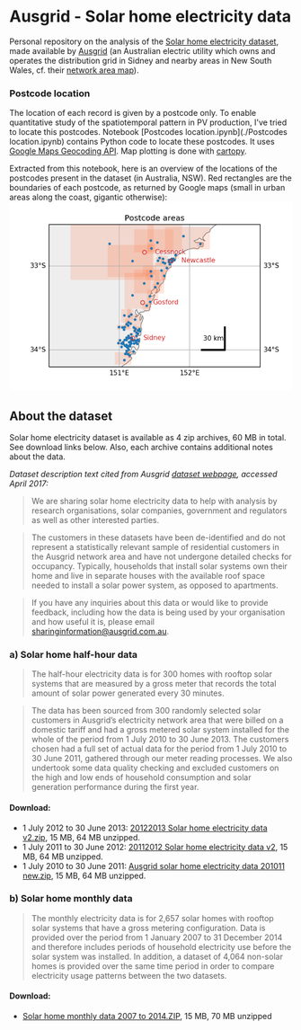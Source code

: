 # Ausgrid - Solar home electricity data

Personal repository on the analysis of the [Solar home electricity dataset](http://www.ausgrid.com.au/Common/About-us/Corporate-information/Data-to-share/Solar-home-electricity-data.aspx),
made available by [Ausgrid](http://www.ausgrid.com.au/)
(an Australian electric utility which owns and operates the distribution grid
in Sidney and nearby areas in New South Wales, cf. their [network area map](https://www.ausgrid.com.au/network_area)).

### Postcode location

The location of each record is given by a postcode only.
To enable quantitative study of the spatiotemporal pattern in PV production,
I've tried to locate this postcodes.
Notebook [Postcodes location.ipynb](./Postcodes location.ipynb) contains
Python code to locate these postcodes.
It uses [Google Maps Geocoding API](https://developers.google.com/maps/documentation/geocoding/start).
Map plotting is done with [cartopy](http://scitools.org.uk/cartopy/).

Extracted from this notebook, here is an overview of the locations of the postcodes present in the dataset (in Australia, NSW).
Red rectangles are the boundaries of each postcode, as returned by Google maps
(small in urban areas along the coast, gigantic otherwise):
![Locations of the postcodes present in the dataset (in Australia, NSW)](./postcodes/postcode_bounds.png)

## About the dataset

Solar home electricity dataset is available as 4 zip archives, 60 MB in total.
See download links below.
Also, each archive contains additional notes about the data.

*Dataset description text cited from Ausgrid [dataset webpage](http://www.ausgrid.com.au/Common/About-us/Corporate-information/Data-to-share/Solar-home-electricity-data.aspx),
accessed April 2017:*

> We are sharing solar home electricity data to help with analysis by
> research organisations, solar companies, government and regulators as
> well as other interested parties.

> The customers in these datasets have been de-identified and do not
> represent a statistically relevant sample of residential customers in
> the Ausgrid network area and have not undergone detailed checks for
> occupancy. Typically, households that install solar systems own their
> home and live in separate houses with the available roof space needed to
> install a solar power system, as opposed to apartments.

> If you have any inquiries about this data or would like to provide
> feedback, including how the data is being used by your organisation and
> how useful it is, please email
> [sharinginformation@ausgrid.com.au](mailto:sharinginformation@ausgrid.com.au).

### a) Solar home half-hour data

> The half-hour electricity data is for 300 homes with rooftop solar
> systems that are measured by a gross meter that records the total amount
> of solar power generated every 30 minutes.

> The data has been sourced from 300 randomly selected solar customers in
> Ausgrid’s electricity network area that were billed on a domestic tariff
> and had a gross metered solar system installed for the whole of the
> period from 1 July 2010 to 30 June 2013. The customers chosen had a full
> set of actual data for the period from 1 July 2010 to 30 June 2011,
> gathered through our meter reading processes. We also undertook some
> data quality checking and excluded customers on the high and low ends of
> household consumption and solar generation performance during the first
> year.

#### Download:

* 1 July 2012 to 30 June 2013:
  [20122013 Solar home electricity data v2.zip](http://www.ausgrid.com.au/%7E/media/Files/About%20Us/Sharing%20Information/20122013%20Solar%20home%20electricity%20data%20v2.zip), 15 MB, 64 MB unzipped.
* 1 July 2011 to 30 June 2012:
  [20112012 Solar home electricity data v2](http://www.ausgrid.com.au/%7E/media/Files/About%20Us/Sharing%20Information/20112012%20Solar%20home%20electricity%20data%20v2.zip), 15 MB, 64 MB unzipped.
* 1 July 2010 to 30 June 2011:
  [Ausgrid solar home electricity data 201011 new.zip](http://www.ausgrid.com.au/%7E/media/Files/About%20Us/Sharing%20Information/Ausgrid%20solar%20home%20electricity%20data%20201011%20new.zip), 15 MB, 64 MB unzipped.

### b) Solar home monthly data

> The monthly electricity data is for 2,657 solar homes with rooftop solar
> systems that have a gross metering configuration. Data is provided over
> the period from 1 January 2007 to 31 December 2014 and therefore
> includes periods of household electricity use before the solar system
> was installed. In addition, a dataset of 4,064 non-solar homes is
> provided over the same time period in order to compare electricity usage
> patterns between the two datasets.

#### Download:

* [Solar home monthly data  2007 to 2014.ZIP](http://www.ausgrid.com.au/%7E/media/Files/About%20Us/Sharing%20Information/Solar%20home%20monthly%20data%20%202007%20to%202014.ZIP), 15 MB, 70 MB unzipped
